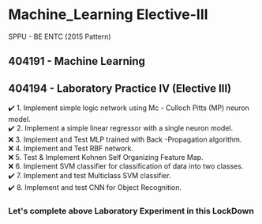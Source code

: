 # Machine_Learning  Elective-III
SPPU - BE ENTC (2015 Pattern)

## 404191 - Machine Learning

## 404194 - Laboratory Practice IV (Elective III)

:heavy_check_mark: 1. Implement simple logic network using Mc - Culloch Pitts (MP) neuron model.<br/>
:heavy_check_mark: 2. Implement a simple linear regressor with a single neuron model.<br/>
:x: 3. Implement and Test MLP trained with Back -Propagation algorithm.<br/>
:x: 4. Implement and Test RBF network.<br/>
:x: 5. Test & Implement Kohnen Self Organizing Feature Map.<br/>
:x: 6. Implement SVM classifier for classification of data into two classes.<br/>
:heavy_check_mark: 7. Implement and test Multiclass SVM classifier.<br/>
:heavy_check_mark: 8. Implement and test CNN for Object Recognition.<br/>

### **Let's complete above Laboratory Experiment in this LockDown**
